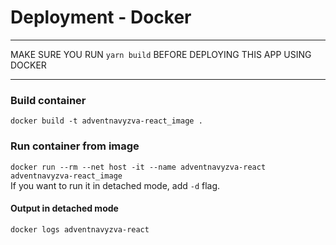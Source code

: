 # Deployment - Docker

<hr>

MAKE SURE YOU RUN `yarn build` BEFORE DEPLOYING THIS APP USING DOCKER

<hr>

### Build container
`docker build -t adventnavyzva-react_image .`

### Run container from image
`docker run --rm --net host -it --name adventnavyzva-react adventnavyzva-react_image`
<br />
If you want to run it in detached mode, add `-d` flag.

#### Output in detached mode
`docker logs adventnavyzva-react`

